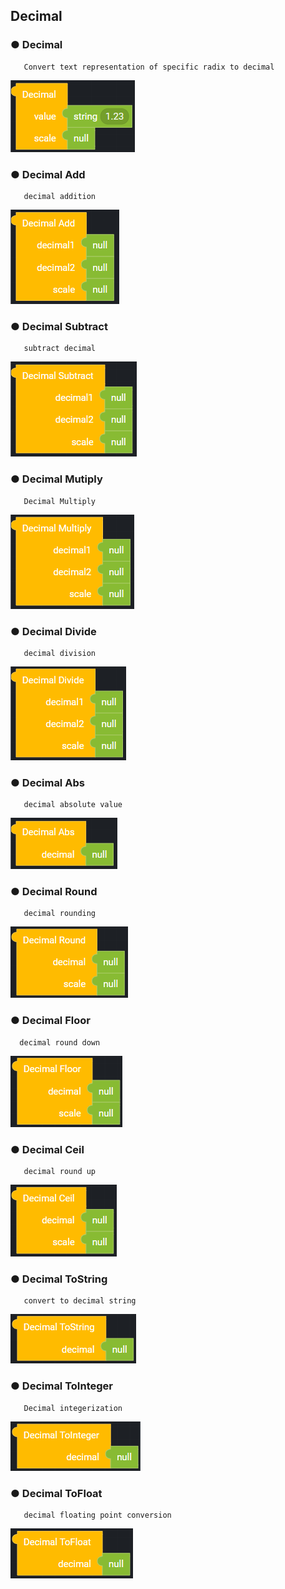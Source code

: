 ## Decimal

### ● Decimal

       Convert text representation of specific radix to decimal

![](../../img/assets/image%20%2891%29.png)

### ● Decimal Add

       decimal addition

![](../../img/assets/image%20%28195%29.png)

### ● Decimal Subtract

       subtract decimal

![](../../img/assets/image%20%28189%29.png)

### ● Decimal Mutiply

       Decimal Multiply

![](../../img/assets/image%20%28212%29.png)

### ● Decimal Divide

       decimal division

![](../../img/assets/image%20%2861%29.png)

### ● Decimal Abs

       decimal absolute value

![](../../img/assets/image%20%28179%29.png)

### ● Decimal Round

       decimal rounding

![](../../img/assets/image%20%28292%29.png)

### ● Decimal Floor

      decimal round down

![](../../img/assets/image%20%28242%29.png)

### ● Decimal Ceil

       decimal round up

![](../../img/assets/image%20%28298%29.png)

### ● Decimal ToString

       convert to decimal string

![](../../img/assets/image%20%28287%29.png)

### ● Decimal ToInteger

       Decimal integerization

![](../../img/assets/image%20%28255%29.png)

### ● Decimal ToFloat

       decimal floating point conversion

![](../../img/assets/image%20%28264%29.png)
